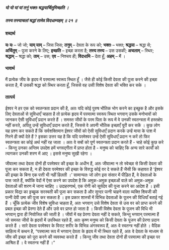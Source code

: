 ##### यो यो यां यां तनुं भक्तः श्रद्धयार्चितुमिच्छति ।
##### तस्य तस्याचलां श्रद्धां तामेव विदधाम्यहम् ॥ २१ ॥

#### शब्दार्थ

**यः यः** – जो जो; **याम् याम्** – जिस जिस; **तनुम्** – देवता के रूप को; **भक्तः** – भक्त; **श्रद्धया** – श्रद्धा से; **अर्चितुम्** – पूजा करने के लिए; **इच्छति** – इच्छा करता है; **तस्य तस्य** – उस उसकी; **अचलाम्** – स्थिर; **श्रद्धाम्** – श्रद्धा को; **ताम्** – उस; **एव** – निश्चय ही; **विदधामि** – देता हूँ; **अहम्** – मैं ।

#### भावार्थ

मैं प्रत्येक जीव के हृदय में परमात्मा स्वरूप स्थित हूँ । जैसे ही कोई किसी देवता की पूजा करने की इच्छा करता है, मैं उसकी श्रद्धा को स्थिर करता हूँ, जिससे वह उसी विशेष देवता की भक्ति कर सके ।

#### तात्पर्य

ईश्वर ने हर एक को स्वतन्त्रता प्रदान की है, अतः यदि कोई पुरुष भौतिक भोग करने का इच्छुक है और इसके लिए देवताओं से सुविधाएँ चाहता है तो प्रत्येक हृदय में परमात्मा स्वरूप स्थित भगवान् उसके मनोभावों को जानकर ऐसी सुविधाएँ प्रदान करते हैं । समस्त जीवों के परम पिता के रूप में वे उनकी स्वतन्त्रता में हस्तक्षेप नहीं करते, अपितु उन्हें सुविधाएँ प्रदान करते हैं, जिससे वे अपनी भौतिक इच्छाएँ पूरी कर सकें । कुछ लोग यह प्रश्न कर सकते हैं कि सर्वशक्तिमान ईश्वर जीवों को ऐसी सुविधाएँ प्रदान करके उन्हें माया के पाश में गिरने ही क्यों देते हैं ? इसका उत्तर यह है कि यदि परमेश्वर उन्हें ऐसी सुविधाएँ प्रदान न करें तो फिर स्वतन्त्रता का कोई अर्थ नहीं रह जाता । अतः वे सबों को पूर्ण स्वतन्त्रता प्रदान करते हैं - चाहे कोई कुछ करे - किन्तु उनका अन्तिम उपदेश हमें भगवद्गीता में प्राप्त होता है - मनुष्य को चाहिए कि अन्य सारे कार्यों को त्यागकर उनकी शरण में आए । इससे मनुष्य सुखी रहेगा ।

जीवात्मा तथा देवता दोनों ही परमेश्वर की इच्छा के अधीन हैं, अतः जीवात्मा न तो स्वेच्छा से किसी देवता की पूजा कर सकता है, न ही देवता परमेश्वर की इच्छा के विरुद्ध कोई वर दे सकते हैं जैसी कि कहावत है ‘ईश्वर की इच्छा के बिना एक पत्ती भी नहीं हिलती ।’ सामान्यतः जो लोग इस संसार में पीड़ित हैं, वे देवताओं के पास जाते हैं, क्योंकि वेदों में ऐसा करने का उपदेश है कि अमुक-अमुक इच्छाओं वाले को अमुक-अमुक देवताओं की शरण में जाना चाहिए । उदाहरणार्थ, एक रोगी को सूर्यदेव की पूजा करने का आदेश है । इसी प्रकार विद्या का इच्छुक सरस्वती की पूजा कर सकता है और सुन्दर पत्नी चाहने वाला व्यक्ति शिवजी की पत्नी देवी उमा की पूजा कर सकता है । इस प्रकार शास्त्रों में विभिन्न देवताओं के पूजन की विधियाँ बताई गई हैं । चूँकि प्रत्येक जीव विशेष सुविधा चाहता है, अतः भगवान् उसे विशेष देवता से उस वर को प्राप्त करने की प्रबल इच्छा की प्रेरणा देते हैं और उसे वर प्राप्त हो जाता है । किसी विशेष देवता के पूजन की विधि भी भगवान् द्वारा ही नियोजित की जाती है । जीवों में वह प्रेरणा देवता नहीं दे सकते, किन्तु भगवान् परमात्मा हैं जो समस्त जीवों के हृदयों में उपस्थित रहते हैं, अतः कृष्ण मनुष्य को किसी देवता के पूजन की प्रेरणा प्रदान करते हैं । सारे देवता परमेश्वर के विराट शरीर के विभिन्न अंगस्वरूप हैं, अतः वे स्वतन्त्र नहीं होते । वैदिक साहित्य में कथन है, “परमात्मा रूप में भगवान् देवता के हृदय में भी स्थित रहते हैं, अतः वे देवता के माध्यम से जीव की इच्छा को पूरा करने की व्यवस्था करते हैं । किन्तु जीव तथा देवता दोनों ही परमात्मा की इच्छा पर आश्रित हैं । वे स्वतन्त्र नहीं हैं ।”